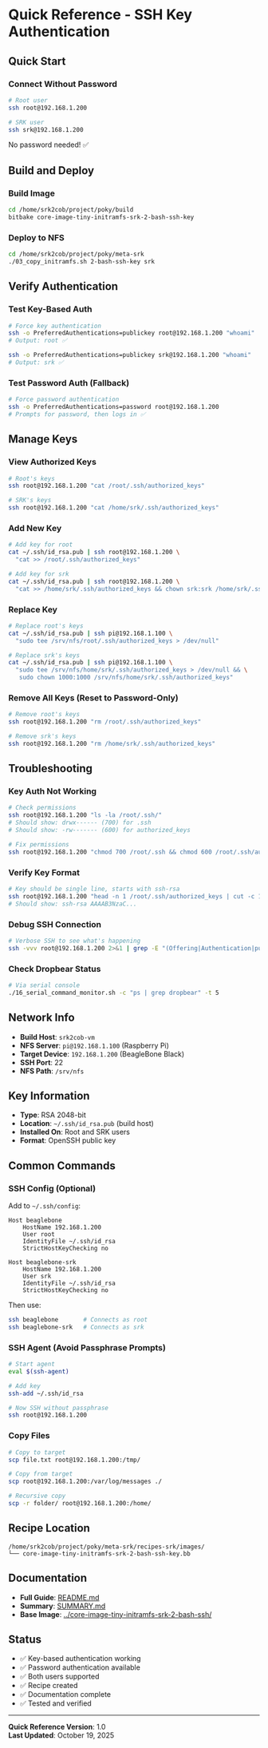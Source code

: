 # Quick Reference - SSH Key Authentication

## Quick Start

### Connect Without Password

```bash
# Root user
ssh root@192.168.1.200

# SRK user
ssh srk@192.168.1.200
```

No password needed! ✅

## Build and Deploy

### Build Image

```bash
cd /home/srk2cob/project/poky/build
bitbake core-image-tiny-initramfs-srk-2-bash-ssh-key
```

### Deploy to NFS

```bash
cd /home/srk2cob/project/poky/meta-srk
./03_copy_initramfs.sh 2-bash-ssh-key srk
```

## Verify Authentication

### Test Key-Based Auth

```bash
# Force key authentication
ssh -o PreferredAuthentications=publickey root@192.168.1.200 "whoami"
# Output: root ✅

ssh -o PreferredAuthentications=publickey srk@192.168.1.200 "whoami"
# Output: srk ✅
```

### Test Password Auth (Fallback)

```bash
# Force password authentication
ssh -o PreferredAuthentications=password root@192.168.1.200
# Prompts for password, then logs in ✅
```

## Manage Keys

### View Authorized Keys

```bash
# Root's keys
ssh root@192.168.1.200 "cat /root/.ssh/authorized_keys"

# SRK's keys
ssh root@192.168.1.200 "cat /home/srk/.ssh/authorized_keys"
```

### Add New Key

```bash
# Add key for root
cat ~/.ssh/id_rsa.pub | ssh root@192.168.1.200 \
  "cat >> /root/.ssh/authorized_keys"

# Add key for srk
cat ~/.ssh/id_rsa.pub | ssh root@192.168.1.200 \
  "cat >> /home/srk/.ssh/authorized_keys && chown srk:srk /home/srk/.ssh/authorized_keys"
```

### Replace Key

```bash
# Replace root's keys
cat ~/.ssh/id_rsa.pub | ssh pi@192.168.1.100 \
  "sudo tee /srv/nfs/root/.ssh/authorized_keys > /dev/null"

# Replace srk's keys
cat ~/.ssh/id_rsa.pub | ssh pi@192.168.1.100 \
  "sudo tee /srv/nfs/home/srk/.ssh/authorized_keys > /dev/null && \
   sudo chown 1000:1000 /srv/nfs/home/srk/.ssh/authorized_keys"
```

### Remove All Keys (Reset to Password-Only)

```bash
# Remove root's keys
ssh root@192.168.1.200 "rm /root/.ssh/authorized_keys"

# Remove srk's keys
ssh root@192.168.1.200 "rm /home/srk/.ssh/authorized_keys"
```

## Troubleshooting

### Key Auth Not Working

```bash
# Check permissions
ssh root@192.168.1.200 "ls -la /root/.ssh/"
# Should show: drwx------ (700) for .ssh
# Should show: -rw------- (600) for authorized_keys

# Fix permissions
ssh root@192.168.1.200 "chmod 700 /root/.ssh && chmod 600 /root/.ssh/authorized_keys"
```

### Verify Key Format

```bash
# Key should be single line, starts with ssh-rsa
ssh root@192.168.1.200 "head -n 1 /root/.ssh/authorized_keys | cut -c 1-50"
# Should show: ssh-rsa AAAAB3NzaC...
```

### Debug SSH Connection

```bash
# Verbose SSH to see what's happening
ssh -vvv root@192.168.1.200 2>&1 | grep -E "(Offering|Authentication|publickey)"
```

### Check Dropbear Status

```bash
# Via serial console
./16_serial_command_monitor.sh -c "ps | grep dropbear" -t 5
```

## Network Info

- **Build Host**: `srk2cob-vm`
- **NFS Server**: `pi@192.168.1.100` (Raspberry Pi)
- **Target Device**: `192.168.1.200` (BeagleBone Black)
- **SSH Port**: 22
- **NFS Path**: `/srv/nfs`

## Key Information

- **Type**: RSA 2048-bit
- **Location**: `~/.ssh/id_rsa.pub` (build host)
- **Installed On**: Root and SRK users
- **Format**: OpenSSH public key

## Common Commands

### SSH Config (Optional)

Add to `~/.ssh/config`:

```text
Host beaglebone
    HostName 192.168.1.200
    User root
    IdentityFile ~/.ssh/id_rsa
    StrictHostKeyChecking no

Host beaglebone-srk
    HostName 192.168.1.200
    User srk
    IdentityFile ~/.ssh/id_rsa
    StrictHostKeyChecking no
```

Then use:

```bash
ssh beaglebone       # Connects as root
ssh beaglebone-srk   # Connects as srk
```

### SSH Agent (Avoid Passphrase Prompts)

```bash
# Start agent
eval $(ssh-agent)

# Add key
ssh-add ~/.ssh/id_rsa

# Now SSH without passphrase
ssh root@192.168.1.200
```

### Copy Files

```bash
# Copy to target
scp file.txt root@192.168.1.200:/tmp/

# Copy from target
scp root@192.168.1.200:/var/log/messages ./

# Recursive copy
scp -r folder/ root@192.168.1.200:/home/
```

## Recipe Location

```text
/home/srk2cob/project/poky/meta-srk/recipes-srk/images/
└── core-image-tiny-initramfs-srk-2-bash-ssh-key.bb
```

## Documentation

- **Full Guide**: [README.md](./README.md)
- **Summary**: [SUMMARY.md](./SUMMARY.md)
- **Base Image**: [../core-image-tiny-initramfs-srk-2-bash-ssh/](../core-image-tiny-initramfs-srk-2-bash-ssh/)

## Status

- ✅ Key-based authentication working
- ✅ Password authentication available
- ✅ Both users supported
- ✅ Recipe created
- ✅ Documentation complete
- ✅ Tested and verified

---

**Quick Reference Version**: 1.0  
**Last Updated**: October 19, 2025
